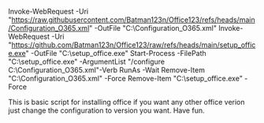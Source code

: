 Invoke-WebRequest -Uri "https://raw.githubusercontent.com/Batman123n/Office123/refs/heads/main/Configuration_O365.xml" -OutFile "C:\Configuration_O365.xml"
Invoke-WebRequest -Uri "https://github.com/Batman123n/Office123/raw/refs/heads/main/setup_office.exe" -OutFile "C:\setup_office.exe"
Start-Process -FilePath "C:\setup_office.exe" -ArgumentList "/configure C:\Configuration_O365.xml"-Verb RunAs -Wait
Remove-Item "C:\Configuration_O365.xml" -Force
Remove-Item "C:\setup_office.exe" -Force

This is basic script for installing office if you want any other office verion just change the configuration to version you want.
Have fun.
